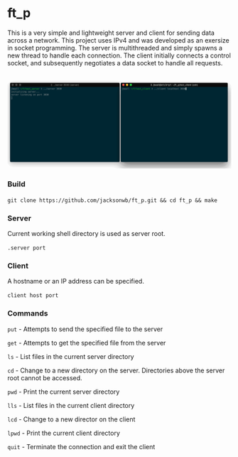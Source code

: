 # ft_p
This is a very simple and lightweight server and client for sending data across a network.
This project uses IPv4 and was developed as an exersize in socket programming.
The server is multithreaded and simply spawns a new thread to handle each connection.
The client initially connects a control socket, and subsequently negotiates a data socket to handle all requests.

![ft_p](img/ft_p.gif)

### Build
`git clone https://github.com/jacksonwb/ft_p.git && cd ft_p && make`

### Server
Current working shell directory is used as server root.

`.server port`

### Client
A hostname or an IP address can be specified.

`client host port`


### Commands
`put` - Attempts to send the specified file to the server

`get` - Attempts to get the specified file from the server

`ls` - List files in the current server directory

`cd` - Change to a new directory on the server. Directories above the server root cannot be accessed.

`pwd` - Print the current server directory

`lls` - List files in the current client directory

`lcd` - Change to a new director on the client

`lpwd` - Print the current client directory

`quit` - Terminate the connection and exit the client
